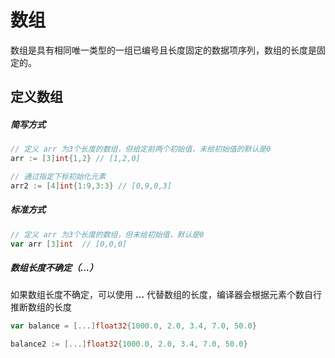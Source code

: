 # 数组

数组是具有相同唯一类型的一组已编号且长度固定的数据项序列，数组的长度是固定的。

## 定义数组

##### 简写方式

```go
// 定义 arr 为3个长度的数组，但给定前两个初始值，未给初始值的默认是0
arr := [3]int{1,2} // [1,2,0]

// 通过指定下标初始化元素
arr2 := [4]int{1:9,3:3}	// [0,9,0,3]
```

##### 标准方式

```go
// 定义 arr 为3个长度的数组，但未给初始值，默认是0
var arr [3]int  // [0,0,0]
```

##### 数组长度不确定（...）

如果数组长度不确定，可以使用 **...** 代替数组的长度，编译器会根据元素个数自行推断数组的长度

```go
var balance = [...]float32{1000.0, 2.0, 3.4, 7.0, 50.0}

balance2 := [...]float32{1000.0, 2.0, 3.4, 7.0, 50.0}
```


